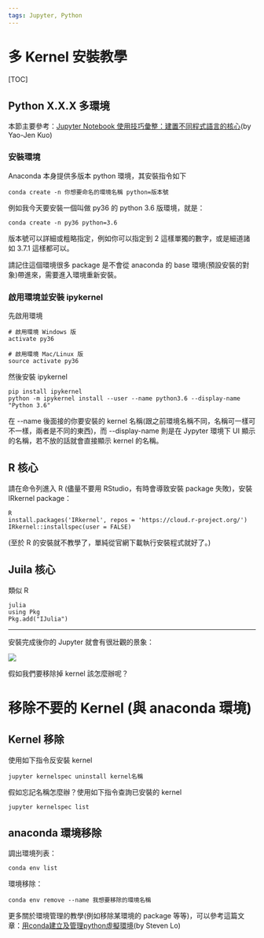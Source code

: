 ```yaml
---
tags: Jupyter, Python
---
```


# 多 Kernel 安裝教學

[TOC]

## Python X.X.X 多環境

本節主要參考：[Jupyter Notebook 使用技巧彙整：建置不同程式語言的核心](https://medium.com/pyradise/jupyter-notebook-tricks-kernels-9350502ccb69)(by Yao-Jen Kuo)

### 安裝環境

Anaconda 本身提供多版本 python 環境，其安裝指令如下

```shell=
conda create -n 你想要命名的環境名稱 python=版本號
```

例如我今天要安裝一個叫做 py36 的 python 3.6 版環境，就是：

```shell=
conda create -n py36 python=3.6
```

版本號可以詳細或粗略指定，例如你可以指定到 2 這樣單獨的數字，或是細道諸如 3.7.1 這樣都可以。

請記住這個環境很多 package 是不會從 anaconda 的 base 環境(預設安裝的對象)帶進來，需要進入環境重新安裝。

### 啟用環境並安裝 ipykernel

先啟用環境

```shell=
# 啟用環境 Windows 版
activate py36

# 啟用環境 Mac/Linux 版
source activate py36
```

然後安裝 ipykernel

```
pip install ipykernel
python -m ipykernel install --user --name python3.6 --display-name "Python 3.6"
```

在 --name 後面接的你要安裝的 kernel 名稱(跟之前環境名稱不同，名稱可一樣可不一樣，兩者是不同的東西)，而 --display-name 則是在 Jypyter 環境下 UI 顯示的名稱，若不放的話就會直接顯示 kernel 的名稱。

## R 核心

請在命令列進入 R (儘量不要用 RStudio，有時會導致安裝 package 失敗)，安裝 IRkernel package：

```shell=
R
install.packages('IRkernel', repos = 'https://cloud.r-project.org/')
IRkernel::installspec(user = FALSE)
```

(至於 R 的安裝就不教學了，單純從官網下載執行安裝程式就好了。)

## Juila 核心

類似 R

```
julia
using Pkg
Pkg.add("IJulia")
```

---

安裝完成後你的 Jupyter 就會有很壯觀的景象：

![](https://i.imgur.com/wnAtLkL.png)

假如我們要移除掉 kernel 該怎麼辦呢？

# 移除不要的 Kernel (與 anaconda 環境)

## Kernel 移除

使用如下指令反安裝 kernel

```shell=
jupyter kernelspec uninstall kernel名稱
```

假如忘記名稱怎麼辦？使用如下指令查詢已安裝的 kernel

```shell=
jupyter kernelspec list
```

## anaconda 環境移除

調出環境列表：

```shell=
conda env list
```

環境移除：

```shell=
conda env remove --name 我想要移除的環境名稱
```

更多關於環境管理的教學(例如移除某環境的 package 等等)，可以參考這篇文章：[用conda建立及管理python虛擬環境](https://medium.com/python4u/%E7%94%A8conda%E5%BB%BA%E7%AB%8B%E5%8F%8A%E7%AE%A1%E7%90%86python%E8%99%9B%E6%93%AC%E7%92%B0%E5%A2%83-b61fd2a76566)(by Steven Lo)
